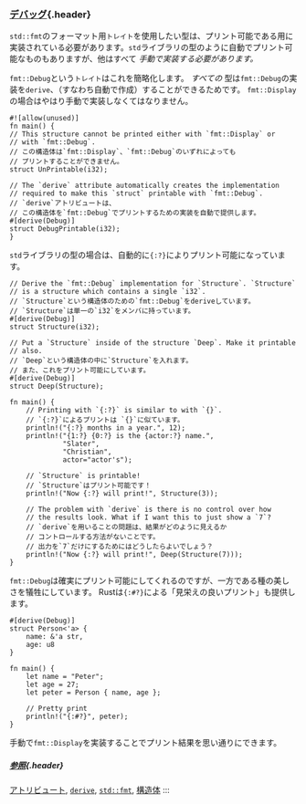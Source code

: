 ### [デバッグ](#デバッグ){.header}

`std::fmt`のフォーマット用`トレイト`を使用したい型は、プリント可能である用に実装されている必要があります。`std`ライブラリの型のように自動でプリント可能なものもありますが、他はすべて
*手動で実装する必要があります。*

`fmt::Debug`という`トレイト`はこれを簡略化します。 *すべての*
型は`fmt::Debug`の実装を`derive`、（すなわち自動で作成）することができるためです。
`fmt::Display`の場合はやはり手動で実装しなくてはなりません。

    #![allow(unused)]
    fn main() {
    // This structure cannot be printed either with `fmt::Display` or
    // with `fmt::Debug`.
    // この構造体は`fmt::Display`、`fmt::Debug`のいずれによっても
    // プリントすることができません。
    struct UnPrintable(i32);

    // The `derive` attribute automatically creates the implementation
    // required to make this `struct` printable with `fmt::Debug`.
    // `derive`アトリビュートは、
    // この構造体を`fmt::Debug`でプリントするための実装を自動で提供します。
    #[derive(Debug)]
    struct DebugPrintable(i32);
    }

`std`ライブラリの型の場合は、自動的に`{:?}`によりプリント可能になっています。

    // Derive the `fmt::Debug` implementation for `Structure`. `Structure`
    // is a structure which contains a single `i32`.
    // `Structure`という構造体のための`fmt::Debug`をderiveしています。
    // `Structure`は単一の`i32`をメンバに持っています。
    #[derive(Debug)]
    struct Structure(i32);

    // Put a `Structure` inside of the structure `Deep`. Make it printable
    // also.
    // `Deep`という構造体の中に`Structure`を入れます。
    // また、これをプリント可能にしています。
    #[derive(Debug)]
    struct Deep(Structure);

    fn main() {
        // Printing with `{:?}` is similar to with `{}`.
        // `{:?}`によるプリントは `{}`に似ています。
        println!("{:?} months in a year.", 12);
        println!("{1:?} {0:?} is the {actor:?} name.",
                 "Slater",
                 "Christian",
                 actor="actor's");

        // `Structure` is printable!
        // `Structure`はプリント可能です！
        println!("Now {:?} will print!", Structure(3));
        
        // The problem with `derive` is there is no control over how
        // the results look. What if I want this to just show a `7`?
        // `derive`を用いることの問題は、結果がどのように見えるか
        // コントロールする方法がないことです。
        // 出力を`7`だけにするためにはどうしたらよいでしょう？
        println!("Now {:?} will print!", Deep(Structure(7)));
    }

`fmt::Debug`は確実にプリント可能にしてくれるのですが、一方である種の美しさを犠牲にしています。
Rustは`{:#?}`による「見栄えの良いプリント」も提供します。

    #[derive(Debug)]
    struct Person<'a> {
        name: &'a str,
        age: u8
    }

    fn main() {
        let name = "Peter";
        let age = 27;
        let peter = Person { name, age };

        // Pretty print
        println!("{:#?}", peter);
    }

手動で`fmt::Display`を実装することでプリント結果を思い通りにできます。

##### [参照](#参照){.header}

[アトリビュート](https://doc.rust-lang.org/reference/attributes.html),
[`derive`](../../trait/derive.html),
[`std::fmt`](https://doc.rust-lang.org/std/fmt/),
[構造体](../../custom_types/structs.html)
:::

